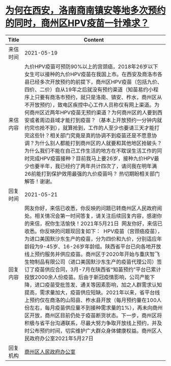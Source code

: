 # <a href="http://www.shangluo.gov.cn/zmhd/ldxxxx.jsp?urltype=leadermail.LeaderMailContentUrl&wbtreeid=1112&leadermailid=7274">为何在西安，洛南商南镇安等地多次预约的同时，商州区HPV疫苗一针难求？</a>
|Title|Content|
|:---:|---|
|来信时间|2021-05-19|
|来信内容|九价HPV疫苗可预防90%以上的宫颈癌，2018年26岁以下女生可以接种的九价HPV疫苗在我国上市。在西安及商洛市各县已经多次开放预约的前提下，商州区HPV疫苗（包括九价、四价、二价）自从19年之后就没有预约渠道（知苗易约小程序上只要有商洛市预约，就只是洛南、镇安、柞水，商州区从不开放预约），致电区疾控中心工作人员称仅有网上渠道。为何商州区近两年HPV疫苗无预约渠道？为何商州区的人要到西安或者周边县域才能打到疫苗？（基本上开放预约一分钟内就约完也抢不到），就算抢到，工作的人至少也要请三天才能打完这些针？相关部门究竟是真的协调不到疫苗还是不愿意协调？为什么别人都能打到商州区的人就要和其他地区抢破头？为什么我们不能在自己工作生活的地方在不耽误生活工作的同时完成HPV疫苗接种？目前我马上要26岁，接种九价HPV最少也要半年，我已经约了两年共计四次了，请问我在明年满26前能打到保护效用最强的九价疫苗吗？ 热切期盼相关部门解答！谢谢。|
|回复时间|2021-05-21|
|回复内容|网友你好，来信已收悉，你反映的问题已转商州区人民政府阅处。相关情况会第一时间答复，请关注后续回复内容，感谢你的来信，祝你生活愉快！2021年5月21日  网友你好，来信已收悉。你反映的问题现回复如下：  HPV疫苗（宫颈癌疫苗），为进口美国默沙东生产的疫苗，分为四价和九价，分别适应年龄段为9-45岁、16-26岁年龄组。陕西省平台已向各地开放线上预约服务并供应疫苗。商州区于2020年开始与重庆智飞生物制品有限公司（进口美国默沙东生产的疫苗代理公司）签订了疫苗供应合同，3月-7月在陕西省“知苗预约”平台已累计投放2000余人份疫苗。后由于新冠疫情影响，公司产能下降，进口疫苗受批签发、通关等因素影响，加之人群需求认知提高，需求量加大，疫苗供应短缺。2021年以来，省平台线上预约仅在商洛的山阳县、柞水县开放（每月预约量在100人份左右，每月疫苗供应量不到接种需求量的1%），再未向商州区开放，商州区目前仍处于疫苗断货状态。下一步，商州区将积极与省平台沟通联系，尽最大努力争取开放线上预约，并及时公布预约时间，切实维护广大群众身体健康权益。商州区人民政府办公室2021年5月27日|
|回复机构|<a href="../../categories/agencies/商州区人民政府办公室.md">商州区人民政府办公室</a>|
